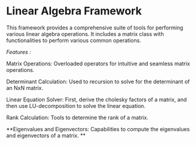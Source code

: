 # Linear Algebra Framework

This framework provides a comprehensive suite of tools for performing various linear algebra operations. It includes a matrix class with functionalities to perform various common operations.

*Features :*

Matrix Operations: Overloaded operators for intuitive and seamless matrix operations.

Determinant Calculation: Used to recursion to solve for the determinant of an NxN matrix.

Linear Equation Solver: First, derive the cholesky factors of a matrix, and then use LU-decomposition to solve the linear equation.

Rank Calculation: Tools to determine the rank of a matrix.

**Eigenvalues and Eigenvectors: Capabilities to compute the eigenvalues and eigenvectors of a matrix.
** 
 
